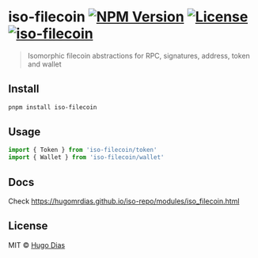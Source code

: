 # iso-filecoin [![NPM Version](https://img.shields.io/npm/v/iso-filecoin.svg)](https://www.npmjs.com/package/iso-filecoin) [![License](https://img.shields.io/npm/l/iso-filecoin.svg)](https://github.com/hugomrdias/iso-repo/blob/main/license) [![iso-filecoin](https://github.com/hugomrdias/iso-repo/actions/workflows/iso-filecoin.yml/badge.svg)](https://github.com/hugomrdias/iso-repo/actions/workflows/iso-filecoin.yml)

> Isomorphic filecoin abstractions for RPC, signatures, address, token and wallet

## Install

```bash
pnpm install iso-filecoin
```

## Usage

```js
import { Token } from 'iso-filecoin/token'
import { Wallet } from 'iso-filecoin/wallet'
```

## Docs

Check <https://hugomrdias.github.io/iso-repo/modules/iso_filecoin.html>

## License

MIT © [Hugo Dias](http://hugodias.me)
